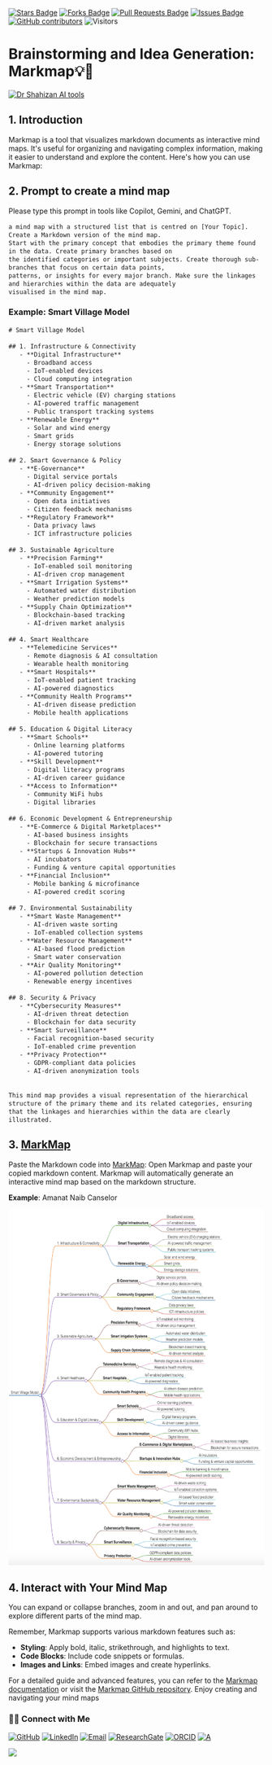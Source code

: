 <a href="https://github.com/drshahizan/short-course/stargazers"><img src="https://img.shields.io/github/stars/drshahizan/short-course" alt="Stars Badge"/></a>
<a href="https://github.com/drshahizan/short-course/network/members"><img src="https://img.shields.io/github/forks/drshahizan/short-course" alt="Forks Badge"/></a>
<a href="https://github.com/drshahizan/short-course/pulls"><img src="https://img.shields.io/github/issues-pr/drshahizan/short-course" alt="Pull Requests Badge"/></a>
<a href="https://github.com/drshahizan/short-course"><img src="https://img.shields.io/github/issues/drshahizan/short-course" alt="Issues Badge"/></a>
<a href="https://github.com/drshahizan/short-course/graphs/contributors"><img alt="GitHub contributors" src="https://img.shields.io/github/contributors/drshahizan/short-course?color=2b9348"></a>
![Visitors](https://api.visitorbadge.io/api/visitors?path=https%3A%2F%2Fgithub.com%2Fdrshahizan%2Fshort-course&labelColor=%23d9e3f0&countColor=%23697689&style=flat)

# Brainstorming and Idea Generation: Markmap💡🧠

<a href="https://github.com/drshahizan/short-course/blob/main/workshop/25AIwriting">
 <img src="https://storage.googleapis.com/jotterpad-assets/plugins/markmap/plugins-markmap1.png" alt="Dr Shahizan AI tools"  height="400">
</a>


## 1. Introduction
Markmap is a tool that visualizes markdown documents as interactive mind maps. It's useful for organizing and navigating complex information, making it easier to understand and explore the content. Here's how you can use Markmap:

## 2. Prompt to create a mind map
Please type this prompt in tools like Copilot, Gemini, and ChatGPT.

  ```
a mind map with a structured list that is centred on [Your Topic]. Create a Markdown version of the mind map.
Start with the primary concept that embodies the primary theme found in the data. Create primary branches based on
the identified categories or important subjects. Create thorough sub-branches that focus on certain data points,
patterns, or insights for every major branch. Make sure the linkages and hierarchies within the data are adequately
visualised in the mind map.
  ```

### Example: Smart Village Model

```
# Smart Village Model

## 1. Infrastructure & Connectivity
   - **Digital Infrastructure**
     - Broadband access
     - IoT-enabled devices
     - Cloud computing integration
   - **Smart Transportation**
     - Electric vehicle (EV) charging stations
     - AI-powered traffic management
     - Public transport tracking systems
   - **Renewable Energy**
     - Solar and wind energy
     - Smart grids
     - Energy storage solutions

## 2. Smart Governance & Policy
   - **E-Governance**
     - Digital service portals
     - AI-driven policy decision-making
   - **Community Engagement**
     - Open data initiatives
     - Citizen feedback mechanisms
   - **Regulatory Framework**
     - Data privacy laws
     - ICT infrastructure policies

## 3. Sustainable Agriculture
   - **Precision Farming**
     - IoT-enabled soil monitoring
     - AI-driven crop management
   - **Smart Irrigation Systems**
     - Automated water distribution
     - Weather prediction models
   - **Supply Chain Optimization**
     - Blockchain-based tracking
     - AI-driven market analysis

## 4. Smart Healthcare
   - **Telemedicine Services**
     - Remote diagnosis & AI consultation
     - Wearable health monitoring
   - **Smart Hospitals**
     - IoT-enabled patient tracking
     - AI-powered diagnostics
   - **Community Health Programs**
     - AI-driven disease prediction
     - Mobile health applications

## 5. Education & Digital Literacy
   - **Smart Schools**
     - Online learning platforms
     - AI-powered tutoring
   - **Skill Development**
     - Digital literacy programs
     - AI-driven career guidance
   - **Access to Information**
     - Community WiFi hubs
     - Digital libraries

## 6. Economic Development & Entrepreneurship
   - **E-Commerce & Digital Marketplaces**
     - AI-based business insights
     - Blockchain for secure transactions
   - **Startups & Innovation Hubs**
     - AI incubators
     - Funding & venture capital opportunities
   - **Financial Inclusion**
     - Mobile banking & microfinance
     - AI-powered credit scoring

## 7. Environmental Sustainability
   - **Smart Waste Management**
     - AI-driven waste sorting
     - IoT-enabled collection systems
   - **Water Resource Management**
     - AI-based flood prediction
     - Smart water conservation
   - **Air Quality Monitoring**
     - AI-powered pollution detection
     - Renewable energy incentives

## 8. Security & Privacy
   - **Cybersecurity Measures**
     - AI-driven threat detection
     - Blockchain for data security
   - **Smart Surveillance**
     - Facial recognition-based security
     - IoT-enabled crime prevention
   - **Privacy Protection**
     - GDPR-compliant data policies
     - AI-driven anonymization tools


This mind map provides a visual representation of the hierarchical structure of the primary theme and its related categories, ensuring that the linkages and hierarchies within the data are clearly illustrated. 
```

## 3. [MarkMap](https://markmap.js.org/repl)
Paste the Markdown code into [MarkMap](https://markmap.js.org/repl): Open Markmap and paste your copied markdown content. Markmap will automatically generate an interactive mind map based on the markdown structure.

**Example**: Amanat Naib Canselor

<p align="center">
<img src="markmap.png" height="700" />
</p>

## 4. Interact with Your Mind Map
You can expand or collapse branches, zoom in and out, and pan around to explore different parts of the mind map.

Remember, Markmap supports various markdown features such as:
- **Styling**: Apply bold, italic, strikethrough, and highlights to text.
- **Code Blocks**: Include code snippets or formulas.
- **Images and Links**: Embed images and create hyperlinks.

For a detailed guide and advanced features, you can refer to the [Markmap documentation](https://mindmapexpert.com/review/how-to-create-a-mind-map-using-markmap-js/) or visit the [Markmap GitHub repository](https://github.com/dundalek/markmap). Enjoy creating and navigating your mind maps


### 🙌🏻 Connect with Me
<p align="left">
    <a href="https://github.com/drshahizan" target="_blank"><img alt="GitHub" src="https://img.shields.io/badge/-@drshahizan-181717?style=flat-square&logo=GitHub&logoColor=white"></a>
    <a href="https://www.linkedin.com/in/drshahizan" target="_blank"><img alt="LinkedIn" src="https://img.shields.io/badge/-drshahizan-blue?style=flat-square&logo=Linkedin&logoColor=white&link=https://www.linkedin.com/in/drshahizan/"></a>
    <a href="mailto:shahizan@utm.my" target="_blank"><img alt="Email" src="https://img.shields.io/badge/-shahizan@utm.my-c14438?style=flat-square&logo=Gmail&logoColor=white&link=mailto:shahizan@utm.my.com"></a>
    <a href="https://www.researchgate.net/profile/Mohd-Othman-28" target="_blank"><img alt="ResearchGate" src="https://img.shields.io/badge/-ResearchGate-00CCBB?style=flat-square&logo=ResearchGate&logoColor=white"></a>
    <a href="https://orcid.org/0000-0003-4261-1873" target="_blank"><img alt="ORCID" src="https://img.shields.io/badge/-ORCID-A6CE39?style=flat-square&logo=ORCID&logoColor=white"></a> 
 <a href="https://visitorbadge.io/status?path=https%3A%2F%2Fgithub.com%2Fdrshahizan" target="_blank"><img alt="A" src="https://api.visitorbadge.io/api/visitors?path=https%3A%2F%2Fgithub.com%2Fdrshahizan&labelColor=%23697689&countColor=%23555555&style=plastic"></a>
 
![](https://hit.yhype.me/github/profile?user_id=81284918)
</p>
